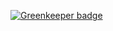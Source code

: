 
[![Greenkeeper badge](https://badges.greenkeeper.io/matthamil/babel-compiler-talk.svg)](https://greenkeeper.io/)

